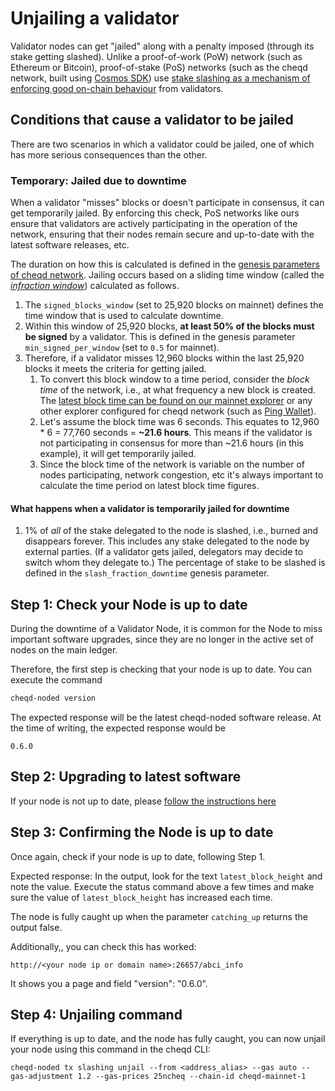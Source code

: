 # Unjailing a validator

Validator nodes can get "jailed" along with a penalty imposed (through its stake getting slashed). Unlike a proof-of-work (PoW) network (such as Ethereum or Bitcoin), proof-of-stake (PoS) networks (such as the cheqd network, built using [Cosmos SDK](https://github.com/cosmos/cosmos-sdk)) use [stake slashing as a mechanism of enforcing good on-chain behaviour](https://docs.cosmos.network/main/modules/slashing/01_concepts.html) from validators.

## Conditions that cause a validator to be jailed

There are two scenarios in which a validator could be jailed, one of which has more serious consequences than the other.

### Temporary: Jailed due to downtime

When a validator "misses" blocks or doesn't participate in consensus, it can get temporarily jailed. By enforcing this check, PoS networks like ours ensure that validators are actively participating in the operation of the network, ensuring that their nodes remain secure and up-to-date with the latest software releases, etc.

The duration on how this is calculated is defined in the [genesis parameters of cheqd network](../../architecture/adr-list/adr-005-genesis-parameters.md). Jailing occurs based on a sliding time window (called the [*infraction window*](https://docs.cosmos.network/main/modules/slashing/01_concepts.html)) calculated as follows.

1. The `signed_blocks_window` (set to 25,920 blocks on mainnet) defines the time window that is used to calculate downtime.
2. Within this window of 25,920 blocks, **at least 50% of the blocks must be signed** by a validator. This is defined in the genesis parameter `min_signed_per_window` (set to `0.5` for mainnet).
3. Therefore, if a validator misses 12,960 blocks within the last 25,920 blocks it meets the criteria for getting jailed.
   1. To convert this block window to a time period, consider the *block time* of the network, i.e., at what frequency a new block is created. The [latest block time can be found on our mainnet explorer](https://explorer.cheqd.io) or any other explorer configured for cheqd network (such as [Ping Wallet](https://ping.pub/cheqd/uptime)).
   2. Let's assume the block time was 6 seconds. This equates to 12,960 * 6 = 77,760 seconds = **~21.6 hours**. This means if the validator is not participating in consensus for more than ~21.6 hours (in this example), it will get temporarily jailed.
   3. Since the block time of the network is variable on the number of nodes participating, network congestion, etc it's always important to calculate the time period on latest block time figures.

#### What happens when a validator is temporarily jailed for downtime

1. 1% of *all* of the stake delegated to the node is slashed, i.e., burned and disappears forever. This includes any stake delegated to the node by external parties. (If a validator gets jailed, delegators may decide to switch whom they delegate to.) The percentage of stake to be slashed is defined in the `slash_fraction_downtime` genesis parameter.

## Step 1: Check your Node is up to date

During the downtime of a Validator Node, it is common for the Node to miss important software upgrades, since they are no longer in the active set of nodes on the main ledger.

Therefore, the first step is checking that your node is up to date. You can execute the command

```bash
cheqd-noded version
```

The expected response will be the latest cheqd-noded software release. At the time of writing, the expected response would be

```text
0.6.0
```

## Step 2: Upgrading to latest software

If your node is not up to date, please [follow the instructions here](https://github.com/cheqd/node-docs/blob/main/docs/setup-and-configure/interactive/0.5.0_to_0.6.0_upgrade.md)

## Step 3: Confirming the Node is up to date

Once again, check if your node is up to date, following Step 1.

Expected response: In the output, look for the text ```latest_block_height``` and note the value. Execute the status command above a few times and make sure the value of ```latest_block_height``` has increased each time.

The node is fully caught up when the parameter ```catching_up``` returns the output false.

Additionally,, you can check this has worked:

```text
http://<your node ip or domain name>:26657/abci_info
```

It shows you a page and field "version": "0.6.0".

## Step 4: Unjailing command

If everything is up to date, and the node has fully caught, you can now unjail your node using this command in the cheqd CLI:

```
cheqd-noded tx slashing unjail --from <address_alias> --gas auto --gas-adjustment 1.2 --gas-prices 25ncheq --chain-id cheqd-mainnet-1
```
